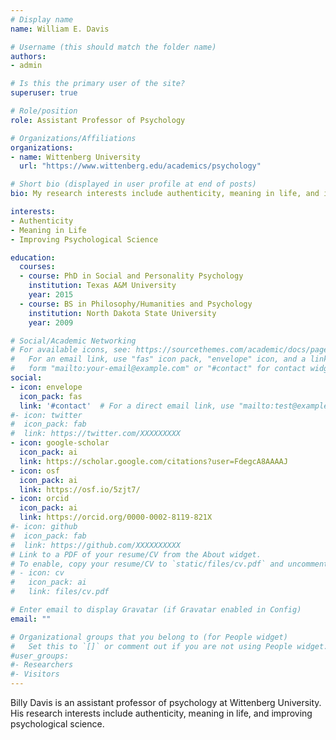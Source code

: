 ```yaml
---
# Display name
name: William E. Davis

# Username (this should match the folder name)
authors:
- admin

# Is this the primary user of the site?
superuser: true

# Role/position
role: Assistant Professor of Psychology

# Organizations/Affiliations
organizations:
- name: Wittenberg University
  url: "https://www.wittenberg.edu/academics/psychology"

# Short bio (displayed in user profile at end of posts)
bio: My research interests include authenticity, meaning in life, and improving psychological science.

interests:
- Authenticity
- Meaning in Life
- Improving Psychological Science

education:
  courses:
  - course: PhD in Social and Personality Psychology
    institution: Texas A&M University
    year: 2015
  - course: BS in Philosophy/Humanities and Psychology
    institution: North Dakota State University
    year: 2009

# Social/Academic Networking
# For available icons, see: https://sourcethemes.com/academic/docs/page-builder/#icons
#   For an email link, use "fas" icon pack, "envelope" icon, and a link in the
#   form "mailto:your-email@example.com" or "#contact" for contact widget.
social:
- icon: envelope
  icon_pack: fas
  link: '#contact'  # For a direct email link, use "mailto:test@example.org".
#- icon: twitter
#  icon_pack: fab
#  link: https://twitter.com/XXXXXXXXX
- icon: google-scholar
  icon_pack: ai
  link: https://scholar.google.com/citations?user=FdegcA8AAAAJ
- icon: osf
  icon_pack: ai
  link: https://osf.io/5zjt7/
- icon: orcid
  icon_pack: ai
  link: https://orcid.org/0000-0002-8119-821X
#- icon: github
#  icon_pack: fab
#  link: https://github.com/XXXXXXXXXX
# Link to a PDF of your resume/CV from the About widget.
# To enable, copy your resume/CV to `static/files/cv.pdf` and uncomment the lines below.
# - icon: cv
#   icon_pack: ai
#   link: files/cv.pdf

# Enter email to display Gravatar (if Gravatar enabled in Config)
email: ""

# Organizational groups that you belong to (for People widget)
#   Set this to `[]` or comment out if you are not using People widget.
#user_groups:
#- Researchers
#- Visitors
---
```


Billy Davis is an assistant professor of psychology at Wittenberg University. His research interests include authenticity, meaning in life, and improving psychological science.
